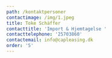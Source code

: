 ```yaml
---
path: /kontaktpersoner
contactimage: /img/1.jpeg
title: Toke Schäffer
contacttitle: 'Import & Hjemtagelse '
contacttelephone: '25703860'
contactemail: info@capleasing.dk
order: '5'
---
```


